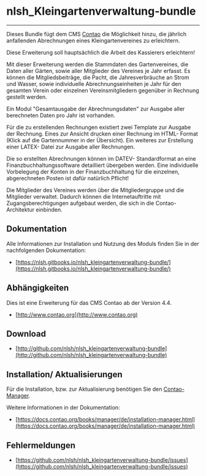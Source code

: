 # nlsh_Kleingartenverwaltung-bundle
----------------------------------

Dieses Bundle fügt dem CMS [Contao](http://www.contao.org "http://www.contao.org") die Möglichkeit hinzu, die jährlich anfallenden Abrechnungen eines Kleingartenvereines zu erleichtern.

Diese Erweiterung soll hauptsächlich die Arbeit des Kassierers erleichtern!

Mit dieser Erweiterung werden die Stammdaten des Gartenvereines, die Daten aller Gärten, sowie aller Mitglieder des Vereines je Jahr erfasst.
Es können die Mitgliedsbeiträge, die Pacht, die Jahresverbräuche an Strom und Wasser, sowie individuelle Abrechnungseinheiten je Jahr für den gesamten Verein oder einzelnen Vereinsmitgliedern gegenüber in Rechnung gestellt werden.

Ein Modul "Gesamtausgabe der Abrechnungsdaten"  zur Ausgabe aller berechneten Daten pro Jahr ist vorhanden.

Für die zu erstellenden Rechnungen existiert zwei Template zur Ausgabe der Rechnung.
Eines zur Ansicht drucken einer Rechnung im HTML- Format (Klick auf die Gartennummer in der Übersicht).
Ein weiteres zur Erstellung einer LATEX- Datei zur Ausgabe aller Rechnungen.

Die so erstellten Abrechnungen können im DATEV- Standardformat an eine Finanzbuchhaltungssoftware detailliert übergeben werden.
Eine individuelle Vorbelegung der Konten in der Finanzbuchhaltung für die einzelnen, abgerechneten Posten ist dafür natürlich Pflicht!

Die Mitglieder des Vereines werden über die Mitgliedergruppe und die Mitglieder verwaltet.
Dadurch können die Internetauftritte mit Zugangsberechtigungen aufgebaut werden, die sich in die Contao- Architektur einbinden.

Dokumentation
-------------

Alle Informationen zur Installation und Nutzung des Moduls finden Sie in der nachfolgenden Dokumentation:

 - [https://nlsh.gitbooks.io/nlsh_kleingartenverwaltung-bundle/](https://nlsh.gitbooks.io/nlsh_kleingartenverwaltung-bundle/)

Abhängigkeiten
--------------

Dies ist eine Erweiterung für das CMS Contao ab der Version 4.4.

- [http://www.contao.org](http://www.contao.org)

Download
--------

 - [http://github.com/nlsh/nlsh_kleingartenverwaltung-bundle](http://github.com/nlsh/nlsh_kleingartenverwaltung-bundle)

Installation/ Aktualisierungen
------------------------------
Für die Installation, bzw. zur Aktualisierung benötigen Sie den [Contao- Manager](https://contao.org/de/download.html).


Weitere Informationen in der Dokumentation:

- [https://docs.contao.org/books/manager/de/installation-manager.html](https://docs.contao.org/books/manager/de/installation-manager.html)

Fehlermeldungen
---------------

- [https://github.com/nlsh/nlsh_kleingartenverwaltung-bundle/issues](https://github.com/nlsh/nlsh_kleingartenverwaltung-bundle/issues)